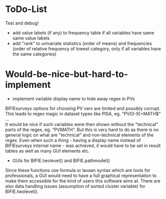 ﻿# ToDo-List
Test and debug!

* add value labels (if any) to frequency table if all variables have same same value labels
* add "rank" to univariate statistics (order of means) and frequencies (order of relative frequency of lowest category, only if all variables have the same categories)

# Would-be-nice-but-hard-to-implement
* implement variable display name to hide away regex in PVs

BIFIEsurveys options for choosing PV vars are limited and possibly corrupt. This leads to regex magic in dataset types like PISA, eg. "PV[0-9]+MATH$" ...<br>
It would be nice if such variables were then shown without the "technical" parts of the regex, eg. "PVMATH". But this is very hard to do as there is no general logic on what are "technical" and non-technical elements of the regex. Even when such a thing - having a display name instead of BIFIEsurveys internal name - was achieved, it would have to be set in result tables as well as many GUI elements etc.

* GUIs for BIFIE.twolevel() and BIFIE.pathmodel()

Since these functions use formula or lavaan syntax which are tools for professionals, a GUI would need to have a full graphical representation to make them accessible for the kind of users this software aims at. There are also data handling issues (assumption of sorted cluster variable) for BIFIE.twolevel().

